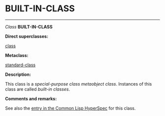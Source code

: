 BUILT-IN-CLASS
==============

------------------------------------------------------------------------

*Class* **BUILT-IN-CLASS**

**Direct superclasses:**

[class](/meta-object-protocol/class-class)

**Metaclass:**

[standard-class](/meta-object-protocol/class-standard-class)

**Description:**

This class is a *special-purpose class metaobject class*. Instances of this class are called *built-in classes*.

**Comments and remarks:**

See also the [entry in the Common Lisp HyperSpec](http://www.lispworks.com/documentation/HyperSpec/Body/t_built_.htm#built-in-class) for this class.
